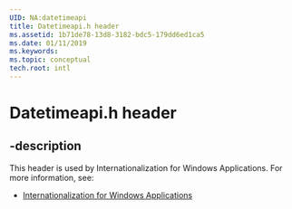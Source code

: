 ```yaml
---
UID: NA:datetimeapi
title: Datetimeapi.h header
ms.assetid: 1b71de78-13d8-3182-bdc5-179dd6ed1ca5
ms.date: 01/11/2019
ms.keywords: 
ms.topic: conceptual
tech.root: intl
---
```


# Datetimeapi.h header


## -description


This header is used by Internationalization for Windows Applications. For more information, see:

- [Internationalization for Windows Applications](../_intl/index.md)

